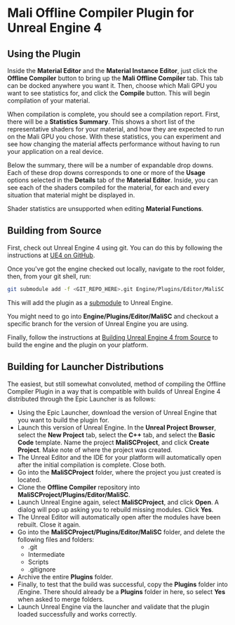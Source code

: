 Mali Offline Compiler Plugin for Unreal Engine 4
================================================

Using the Plugin
----------------

Inside the **Material Editor** and the **Material Instance Editor**, just click the **Offline Compiler** button to
bring up the **Mali Offline Compiler** tab. This tab can be docked anywhere you want it. Then, choose which Mali GPU
you want to see statistics for, and click the **Compile** button. This will begin compilation of your material.

When compilation is complete, you should see a compilation report. First, there will be a **Statistics Summary**.
This shows a short list of the representative shaders for your material, and how they are expected to run on the Mali
GPU you chose. With these statistics, you can experiment and see how changing the material affects performance
without having to run your application on a real device.

Below the summary, there will be a number of expandable drop downs. Each of these drop downs corresponds to one or
more of the **Usage** options selected in the **Details** tab of the **Material Editor**. Inside, you can see each of
the shaders compiled for the material, for each and every situation that material might be displayed in.

Shader statistics are unsupported when editing **Material Functions**.

Building from Source
--------------------

First, check out Unreal Engine 4 using git. You can do this by following the instructions at [UE4 on GitHub](
https://www.unrealengine.com/ue4-on-github).

Once you've got the engine checked out locally, navigate to the root folder, then, from your git shell, run:

```bash
git submodule add -f <GIT_REPO_HERE>.git Engine/Plugins/Editor/MaliSC
```

This will add the plugin as a [submodule](https://git-scm.com/book/en/v2/Git-Tools-Submodules) to Unreal Engine.

You might need to go into **Engine/Plugins/Editor/MaliSC** and checkout a specific branch for the version of Unreal
Engine you are using.

Finally, follow the instructions at [Building Unreal Engine 4 from Source](
https://docs.unrealengine.com/latest/INT/Programming/Development/BuildingUnrealEngine/index.html) to build the engine
and the plugin on your platform.

Building for Launcher Distributions
-----------------------------------

The easiest, but still somewhat convoluted, method of compiling the Offline Compiler Plugin in a way that is
compatible with
builds of Unreal Engine 4 distributed through the Epic Launcher is as follows:

* Using the Epic Launcher, download the version of Unreal Engine that you want to build the plugin for.
* Launch this version of Unreal Engine. In the **Unreal Project Browser**, select the **New Project** tab, select the
**C++** tab, and select the **Basic Code** template. Name the project **MaliSCProject**, and click **Create
Project**. Make note of where the project was created.
* The Unreal Editor and the IDE for your platform will automatically open after the initial compilation is complete.
Close both.
* Go into the **MaliSCProject** folder, where the project you just created is located.
* Clone the **Offline Compiler** repository into **MaliSCProject/Plugins/Editor/MaliSC**.
* Launch Unreal Engine again, select **MaliSCProject**, and click **Open**. A dialog will pop up asking you to rebuild
missing modules. Click **Yes**.
* The Unreal Editor will automatically open after the modules have been rebuilt. Close it again.
* Go into the **MaliSCProject/Plugins/Editor/MaliSC** folder, and delete the following files and folders:
  * .git
  * Intermediate
  * Scripts
  * .gitignore
* Archive the entire **Plugins** folder.
* Finally, to test that the build was successful, copy the **Plugins** folder into
<PathToWhereTheLauncherInstalledUnrealEngine>/Engine. There should already be a **Plugins** folder in here, so select
**Yes** when asked to merge folders.
* Launch Unreal Engine via the launcher and validate that the plugin loaded successfully and works correctly.